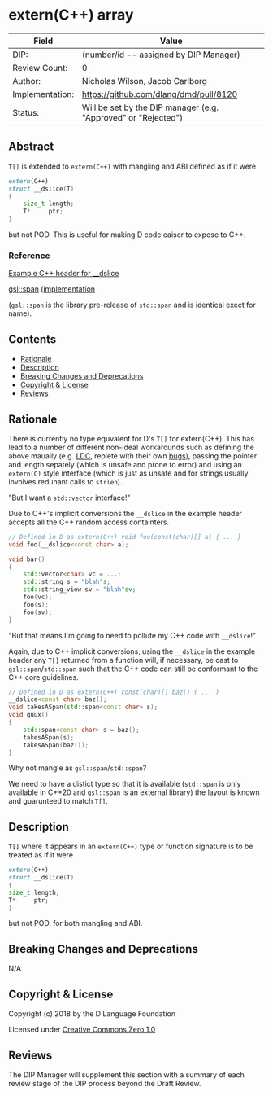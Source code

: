 # extern(C++) array

| Field           | Value                                                           |
|-----------------|-----------------------------------------------------------------|
| DIP:            | (number/id -- assigned by DIP Manager)                          |
| Review Count:   | 0                                                               |
| Author:         | Nicholas Wilson, Jacob Carlborg                                 |
| Implementation: | https://github.com/dlang/dmd/pull/8120                          |
| Status:         | Will be set by the DIP manager (e.g. "Approved" or "Rejected")  |

## Abstract

`T[]` is extended to `extern(C++)` with mangling and ABI defined as if it were
```D
extern(C++) 
struct __dslice(T)
{
    size_t length;
    T*     ptr;
}
```

but not POD. This is useful for making D code eaiser to expose to C++.

### Reference

[Example C++ header for __dslice](https://github.com/thewilsonator/interop/blob/master/c%2B%2B/dslice.h)

[gsl::span](https://github.com/isocpp/CppCoreGuidelines/blob/master/docs/gsl-intro.md#gslspan-what-is-gslspan-and-what-is-it-for) ([implementation](https://github.com/Microsoft/GSL/blob/master/include/gsl/span)

(`gsl::span` is the library pre-release of `std::span` and is identical exect for name).

## Contents
* [Rationale](#rationale)
* [Description](#description)
* [Breaking Changes and Deprecations](#breaking-changes-and-deprecations)
* [Copyright & License](#copyright--license)
* [Reviews](#reviews)

## Rationale

There is currently no type equvalent for D's `T[]` for extern(C++).
This has lead to a number of different non-ideal workarounds such as defining the above maually 
(e.g. [LDC](https://github.com/ldc-developers/ldc/blob/438ff5873e1aa768333a41dcd6d682c15ad088e7/gen/ldctraits.d),
replete with their own [bugs](https://github.com/ldc-developers/ldc/commit/8db147a03600a7c976d2cc021f4f5f88c4780f65)),
passing the pointer and length sepately (which is unsafe and prone to error) and
using an `extern(C)` style interface (which is just as unsafe and for strings usually involves redunant calls to `strlen`).

"But I want a `std::vector` interface!"

Due to C++'s implicit conversions the `__dslice` in the example header accepts all the C++ random access containters.

```C++
// Defined in D as extern(C++) void foo(const(char)[] a) { ... }
void foo(__dslice<const char> a);

void bar()
{
    std::vector<char> vc = ...;
    std::string s = "blah"s;
    std::string_view sv = "blah"sv;
    foo(vc);
    foo(s);
    foo(sv);
}
```

"But that means I'm going to need to pollute my C++ code with `__dslice`!"

Again, due to C++ implicit conversions, using the `__dslice` in the example header any `T[]` returned from a function will,
if necessary, be cast to `gsl::span`/`std::span` such that the C++ code can still be conformant to the C++ core guidelines.

```C++
// Defined in D as extern(C++) const(char)[] baz() { ... }
__dslice<const char> baz();
void takesASpan(std::span<const char> s);
void quux()
{
    std::span<const char> s = baz();
    takesASpan(s);
    takesASpan(baz());
}
```

Why not mangle as `gsl::span`/`std::span`?

We need to have a distict type so that it is available (`std::span` is only available in C++20 and `gsl::span` is an external library) 
the layout is known and guarunteed to match `T[]`. 

## Description

`T[]` where it appears in an `extern(C++)` type or function signature is to be treated as if it were 
```D
extern(C++) 
struct __dslice(T)
{
size_t length;
T*     ptr;
}
```

but not POD, for both mangling and ABI.

## Breaking Changes and Deprecations

N/A


## Copyright & License

Copyright (c) 2018 by the D Language Foundation

Licensed under [Creative Commons Zero 1.0](https://creativecommons.org/publicdomain/zero/1.0/legalcode.txt)

## Reviews

The DIP Manager will supplement this section with a summary of each review stage
of the DIP process beyond the Draft Review.
